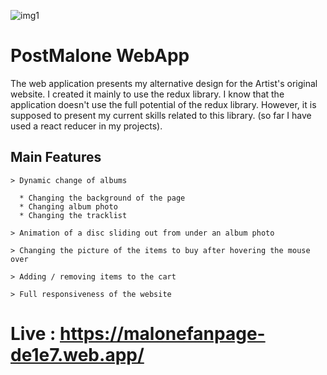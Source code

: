 ![img1](https://user-images.githubusercontent.com/68614652/195952361-0c163732-87e8-43a3-8b31-170288042e7f.png)



# PostMalone WebApp

The web application presents my alternative design for the Artist's original website. I created it mainly to use the redux library.
I know that the application doesn't  use the full potential of the redux library. However, it is supposed to present my current skills related to this library. (so far I have used a react reducer in my projects).
  ## Main Features
    > Dynamic change of albums
    
      * Changing the background of the page
      * Changing album photo
      * Changing the tracklist
      
    > Animation of a disc sliding out from under an album photo
    
    > Changing the picture of the items to buy after hovering the mouse over
    
    > Adding / removing items to the cart
    
    > Full responsiveness of the website


# Live : https://malonefanpage-de1e7.web.app/


